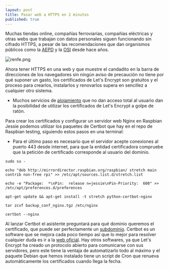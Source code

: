 ```yaml
---
layout: post
title: Pasar web a HTTPS en 2 minutos
published: true
---
```


Muchas tiendas online, compañías ferroviarias, compañías eléctricas y otras webs que trabajan con datos personales siguen funcionando sin cifrado HTTPS, a pesar de las recomendaciones que dan organismos públicos como la [AEPD](https://www.agpd.es/portalwebAGPD/jornadas/dia_internet_2013/recomendaciones-ides-idphp.php) y la [OSI](https://www.osi.es/es/actualidad/blog/2012/03/26/compra-por-el-movil-de-forma-segura) desde hace años.

![renfe.png]({{site.baseurl}}/images/renfe.png)


Ahora tener HTTPS en una web y que muestre el candadito en la barra de direcciones de los navegadores sin ningún aviso de precaución no tiene por qué suponer un gasto, los certificados de Let's Encrypt son gratuitos y el proceso para crearlos, instalarlos y renovarlos supera en sencillez a cualquier otro sistema.

* Muchos servicios de [alojamiento](https://community.letsencrypt.org/t/web-hosting-who-support-lets-encrypt/6920) que no dan acceso total al usuario dan la posibilidad de utilizar los certificados de Let's Encrypt a golpe de ratón.

Para crear los certificados y configurar un servidor web Nginx en Raspbian Jessie podemos utilizar los paquetes de Certbot que hay en el repo de Raspbian testing, siguiendo estos pasos en una terminal:

* Para el último paso es necesario que el servidor acepte conexiones al puerto 443 desde internet, para que la entidad certificadora compruebe que la petición de certificado corresponde al usuario del dominio.

```sudo su -```

```echo "deb http://mirrordirector.raspbian.org/raspbian/ stretch main contrib non-free rpi" >> /etc/apt/sources.list.d/stretch.list```

```echo -e "Package:  *\nPin:  release n=jessie\nPin-Priority:  600" >> /etc/apt/preferences.d/preferences```

```apt-get update && apt-get install -t stretch python-certbot-nginx```

```tar zcvf backup_conf_nginx.tgz /etc/nginx```

```certbot --nginx```


Al lanzar Certbot el asistente preguntará para qué dominio queremos el certificado, que puede ser perfectamente un [subdominio](https://community.letsencrypt.org/t/will-you-issue-certificates-for-third-level-domains-too/1962). Certbot es un software que se mejora cada poco tiempo así que lo mejor para resolver cualquier duda es ir a la [web oficial](https://certbot.eff.org/docs/using.html). Hay otros softwares, ya que Let's Encrypt ha creado un protocolo abierto para comunicarse con sus servidores, pero este tiene la ventaja de automatizarlo todo al máximo y el paquete Debian que hemos instalado tiene un script de Cron que renueva automáticamente los certificados cuando llega la fecha.
